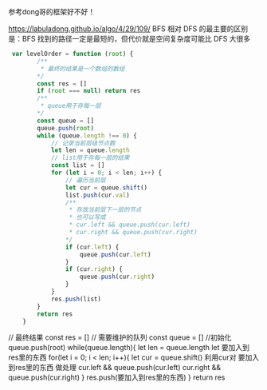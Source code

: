 参考dong哥的框架好不好！

https://labuladong.github.io/algo/4/29/109/
BFS 相对 DFS 的最主要的区别是：BFS 找到的路径一定是最短的，但代价就是空间复杂度可能比 DFS 大很多

```js
 var levelOrder = function (root) {
        /**
         * 最终的结果是一个数组的数组
        */
        const res = []
        if (root === null) return res
        /**
         * queue用于存每一层
        */
        const queue = []
        queue.push(root)
        while (queue.length !== 0) {
            // 记录当前层级节点数
            let len = queue.length
            // list用于存每一层的结果
            const list = []
            for (let i = 0; i < len; i++) {
                // 遍历当前层
                let cur = queue.shift()
                list.push(cur.val)
                /**
                 * 存放当前层下一层的节点
                 * 也可以写成
                 * cur.left && queue.push(cur.left)
                 * cur.right && queue.push(cur.right)
                */
                if (cur.left) {
                    queue.push(cur.left)
                }
                if (cur.right) {
                    queue.push(cur.right)
                }
            }
            res.push(list)
        }
        return res
    }
```

// 最终结果
const res = []
// 需要维护的队列
const queue = []
//初始化
queue.push(root)
while(queue.length){
    let len = queue.length
    let 要加入到res里的东西
    for(let i = 0; i < len; i++){
        let cur = queue.shift()
        利用cur对 要加入到res里的东西  做处理
        cur.left && queue.push(cur.left)
        cur.right && queue.push(cur.right)
    }
    res.push(要加入到res里的东西)
}
return res